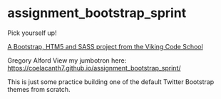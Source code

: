assignment_bootstrap_sprint
===========================

Pick yourself up!

[A Bootstrap, HTM5 and SASS project from the Viking Code School](http://www.vikingcodeschool.com)


Gregory Alford
View my jumbotron here:
https://coelacanth7.github.io/assignment_bootstrap_sprint/

This is just some practice building one of the default Twitter Bootstrap themes from scratch.
